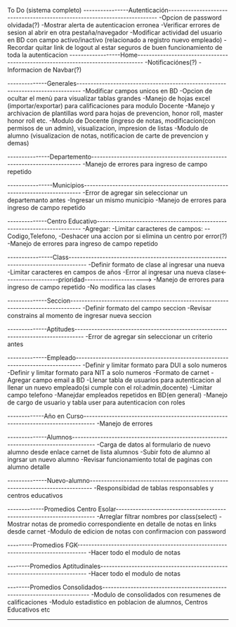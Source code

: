 To Do (sistema completo)
----------------Autenticación--------------------------------------------------------------------------
-Opcion de password olvidada(?)
-Mostrar alerta de autenticacion erronea
-Verificar errores de sesion al abrir en otra pestaña/navegador
-Modificar actividad del usuario en BD con campo activo/inactivo (relacionado a registro nuevo empleado)
-Recordar quitar link de logout al estar seguros de buen funcionamiento de toda la autenticacion
------------------Home--------------------------------------------------------------------------------
-Notificaciónes(?)
-Informacion de Navbar(?)

--------------Generales-------------------------------------------------------------------------------
-Modificar campos unicos en BD
-Opcion de ocultar el menù para visualizar tablas grandes
-Manejo de hojas excel (importar/exportar) para calificaciones para modulo Docente
-Manejo y archivacion de plantillas word para hojas de prevencion, honor roll, master honor roll etc.
-Modulo de Docente (ingreso de notas, modificacion(con permisos de un admin), visualizacion, impresion de listas
-Modulo de alumno (visualizacion de notas, notificacion de carte de prevencion y demas)


---------------Departemento--------------------------------------------------------------------------
-Manejo de errores para ingreso de campo repetido

----------------Municipios-----------------------------------------------------------------------------
-Error de agregar sin seleccionar un departemanto antes
-Ingresar un mismo municipio
-Manejo de errores para ingreso de campo repetido


--------------Centro Educativo------------------------------------------------------------------------
-Agregar: -Limitar caracteres de campos: --Codigo,Telefono,
-Deshacer una accion por si elimina un centro por error(?)
-Manejo de errores para ingreso de campo repetido

----------------Class------------------------------------------------------------------------------------
-Definir formato de clase al ingresar una nueva
-Limitar caracteres en campos de años
-Error al ingresar una nueva clase<-------------------prioridad--------------------->
-Manejo de errores para ingreso de campo repetido
-No modifica las clases

--------------Seccion----------------------------------------------------------------------------------
-Definir formato del campo seccion
-Revisar constrains al momento de ingresar nueva seccion

--------------Aptitudes---------------------------------------------------------------------------------
-Error de agregar sin seleccionar un criterio antes

--------------Empleado--------------------------------------------------------------------------------
-Definir y limitar formato para DUI a solo numeros
-Definir y limitar formato para NIT a solo numeros
-Formato de carnet
-Agregar campo email a BD
-Llenar tabla de usuarios para autenticacion al llenar un nuevo empleado(si cumple con el rol:admin,docente)
-Limitar campo telefono
-Manejdar empleados repetidos en BD(en general)
-Manejo de cargo de usuario y tabla user para autenticacion con roles

-------------Año en Curso----------------------------------------------------------------------------------
-Manejo de errores

--------------Alumnos--------------------------------------------------------------------------------------
-Carga de datos al formulario de nuevo alumno desde enlace carnet de lista alumnos
-Subir foto de alumno al ingrsar un nuevo alumno
-Revisar funcionamiento total de paginas con alumno detalle

--------------Nuevo-alumno-------------------------------------------------------------------------------
-Responsibidad de tablas responsables y centros educativos


-------------Promedios Centro Esolar----------------------------------------------------------------------
-Arreglar filtrar nombres por class(select)
-Mostrar notas de promedio correspondiente en detalle de notas en links desde carnet
-Modulo de edicion de notas con confirmacion con password

---------Promedios FGK---------------------------------------------------------------------------------
-Hacer todo el modulo de notas

--------Promedios Aptitudinales-------------------------------------------------------------------------
-Hacer todo el modulo de notas

--------Promedios Consolidados-------------------------------------------------------------------------
-Modulo de consolidados con resumenes de calificaciones
-Modulo estadistico en poblacion de alumnos, Centros Educativos etc

--------------------------------------------------
